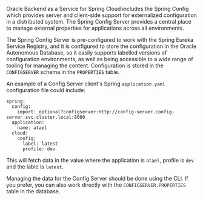 
Oracle Backend as a Service for Spring Cloud includes the Spring Config which provides server and client-side support for externalized
configuration in a distributed system. The Spring Config Server provides a central place to manage external properties for applications
across all environments.

The Spring Config Server is pre-configured to work with the Spring Eureka Service Registry, and it is configured to store the configuration
in the Oracle Autonomous Database, so it easily supports labelled versions of configuration
environments, as well as being accessible to a wide range of tooling for managing the content.
Configuration is stored in the `CONFIGSERVER` schema in the `PROPERTIES` table.

An example of a Config Server client's Spring `application.yaml` configuration file could include:

```
spring:
  config:
    import: optional?configserver:http://config-server.config-server.svc.cluster.local:8080
  application:
    name: atael
  cloud:
    config:
      label: latest
      profile: dev
```

This will fetch data in the value where the application is `atael`, profile is `dev` and the lable is `latest`.

Managing the data for the Config Server should be done using the CLI.  If you prefer, you can also work directly with the `CONFIGSERVER.PROPERTIES` table in the database.
